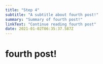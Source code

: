 ```yaml
---
title: "Step 4"
subtitle: "A subtitle about fourth post!"
summary: "Summary of fourth post!"
linkText: "Continue reading fourth post"
date: 2021-01-02T06:35:37.587Z
---
```


# fourth post!

